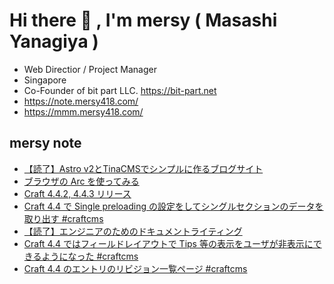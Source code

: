 # Hi there 👋 , I'm mersy ( Masashi Yanagiya )

- Web Directior / Project Manager
- Singapore
- Co-Founder of bit part LLC. https://bit-part.net
- https://note.mersy418.com/
- https://mmm.mersy418.com/

## mersy note
<!-- BLOG-POST-LIST:START -->
- [【読了】Astro v2とTinaCMSでシンプルに作るブログサイト](https://note.mersy418.com/article/book-b0bytxft9r?utm_source=feed)
- [ブラウザの Arc を使ってみる](https://note.mersy418.com/article/browser-arc?utm_source=feed)
- [Craft 4.4.2, 4.4.3 リリース](https://note.mersy418.com/article/craft-4-4-3?utm_source=feed)
- [Craft 4.4 で Single preloading の設定をしてシングルセクションのデータを取り出す #craftcms](https://note.mersy418.com/article/craft-4-4-single-preloading?utm_source=feed)
- [【読了】エンジニアのためのドキュメントライティング](https://note.mersy418.com/article/book-b0bxsyf2n4?utm_source=feed)
- [Craft 4.4 ではフィールドレイアウトで Tips 等の表示をユーザが非表示にできるようになった #craftcms](https://note.mersy418.com/article/craft-4-4-dismissible-tips?utm_source=feed)
- [Craft 4.4 のエントリのリビジョン一覧ページ #craftcms](https://note.mersy418.com/article/craft-4-4-entry-revisions-page?utm_source=feed)
<!-- BLOG-POST-LIST:END -->
